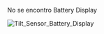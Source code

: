 No se encontro Battery Display

![Tilt_Sensor_Battery_Display](https://user-images.githubusercontent.com/106355475/224202160-7470200c-9a46-425b-a85d-62a1eaabc2cb.png)
